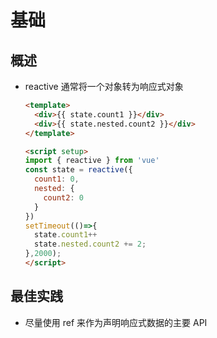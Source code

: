 # 基础

## 概述

+ reactive 通常将一个对象转为响应式对象

  ```html
  <template>
    <div>{{ state.count1 }}</div>
    <div>{{ state.nested.count2 }}</div>
  </template>

  <script setup>
  import { reactive } from 'vue'
  const state = reactive({
    count1: 0,
    nested: {
      count2: 0
    }
  })
  setTimeout(()=>{
    state.count1++
    state.nested.count2 += 2;
  },2000);
  </script>
  ```

## 最佳实践

+ 尽量使用 ref 来作为声明响应式数据的主要 API
